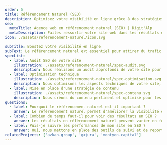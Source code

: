 ```yaml
---
order: 5
title: Référencement Naturel (SEO)
description: Optimisez votre visibilité en ligne grâce à des stratégies de référencement naturel efficaces. Audit SEO, optimisation technique, et création de contenu pour améliorer votre positionnement sur les moteurs de recherche.
seo:
  metaTitle: Agence web en référencement naturel (SEO) | Digit'Alp
  metaDescription: Faites ressortir votre site web dans les résultats de recherche grâce au référencement naturel (SEO) et notre accompagnement technique pour vous aider à toucher plus de clients en ligne.
icon: ./assets/referencement-naturel/icon.svg

subTitle: Boostez votre visibilité en ligne
subText: Le référencement naturel est essentiel pour attirer du trafic qualifié sur votre site web. Nous mettons en place des stratégies sur-mesure pour améliorer votre positionnement sur les moteurs de recherche et augmenter votre notoriété en ligne.
specList:
  - label: Audit SEO de votre site
    illustration: ./assets/referencement-naturel/spec-audit.svg
    description: Nous réalisons un audit approfondi de votre site pour identifier les points forts et les axes d'amélioration en matière de SEO.
  - label: Optimisation technique
    illustration: ./assets/referencement-naturel/spec-optimisation.svg
    description: Nous optimisons les aspects techniques de votre site, tels que la vitesse de chargement, la structure des URL, et le balisage sémantique pour améliorer votre référencement.
  - label: Mise en place d'une stratégie de contenu
    illustration: ./assets/referencement-naturel/spec-contenu.svg
    description: Nous créons du contenu pertinent et optimisé pour les moteurs de recherche, en intégrant des mots-clés stratégiques et en respectant les meilleures pratiques SEO.
questions:
  - label: Pourquoi le référencement naturel est-il important ?
    answer: Le référencement naturel permet d'améliorer la visibilité de votre site web sur les moteurs de recherche, attirant ainsi un trafic qualifié et potentiellement convertible en clients. Une bonne stratégie SEO renforce également la crédibilité et l'autorité de votre site.
  - label: Combien de temps faut-il pour voir des résultats en SEO ?
    answer: Les résultats en référencement naturel peuvent varier en fonction de plusieurs facteurs, tels que la concurrence dans votre secteur et l'état initial de votre site. En général, il faut compter plusieurs mois pour observer des améliorations significatives.
  - label: Puis-je suivre les performances de mon site en SEO ?
    answer: Oui, nous mettons en place des outils de suivi et de reporting pour vous permettre de suivre l'évolution de votre référencement. Vous recevrez des rapports réguliers détaillant les actions menées et les résultats obtenus.
relatedProjects: ['azkan-group', 'gojura', 'montyon-capital']
---
```

